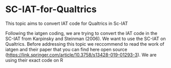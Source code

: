 # SC-IAT-for-Qualtrics
This topic aims to convert IAT code for Qualtrics in Sc-IAT

Following the iatgen coding, we are trying to convert the IAT code in the SC-IAT from Karpinsky and Steinman (2006). We want to use the SC-IAT on Qualtrics. Before addressing this topic we reccommend to read the work of iatgen and their paper that you can find here open source (https://link.springer.com/article/10.3758/s13428-019-01293-3). We are using their exact code on R
